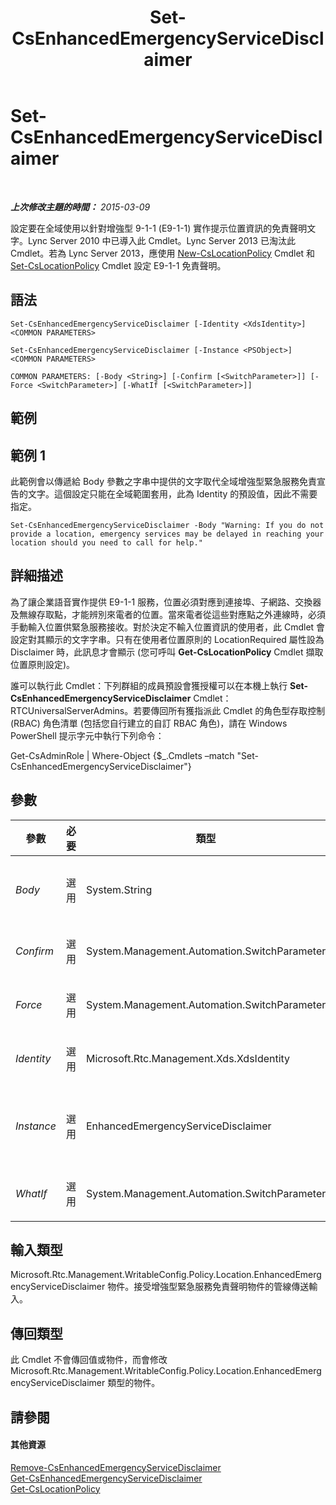 ﻿---
title: Set-CsEnhancedEmergencyServiceDisclaimer
TOCTitle: Set-CsEnhancedEmergencyServiceDisclaimer
ms:assetid: 7c7f5594-4014-4ae0-afe1-6f73340be08c
ms:mtpsurl: https://technet.microsoft.com/zh-tw/library/Gg398620(v=OCS.15)
ms:contentKeyID: 49291431
ms.date: 08/10/2015
mtps_version: v=OCS.15
ms.translationtype: HT
---

# Set-CsEnhancedEmergencyServiceDisclaimer

 

_**上次修改主題的時間：** 2015-03-09_

設定要在全域使用以針對增強型 9-1-1 (E9-1-1) 實作提示位置資訊的免責聲明文字。Lync Server 2010 中已導入此 Cmdlet。Lync Server 2013 已淘汰此 Cmdlet。若為 Lync Server 2013，應使用 [New-CsLocationPolicy](new-cslocationpolicy.md) Cmdlet 和 [Set-CsLocationPolicy](set-cslocationpolicy.md) Cmdlet 設定 E9-1-1 免責聲明。

## 語法

    Set-CsEnhancedEmergencyServiceDisclaimer [-Identity <XdsIdentity>] <COMMON PARAMETERS>

    Set-CsEnhancedEmergencyServiceDisclaimer [-Instance <PSObject>] <COMMON PARAMETERS>

    COMMON PARAMETERS: [-Body <String>] [-Confirm [<SwitchParameter>]] [-Force <SwitchParameter>] [-WhatIf [<SwitchParameter>]]

## 範例

## 範例 1

此範例會以傳遞給 Body 參數之字串中提供的文字取代全域增強型緊急服務免責宣告的文字。這個設定只能在全域範圍套用，此為 Identity 的預設值，因此不需要指定。

    Set-CsEnhancedEmergencyServiceDisclaimer -Body "Warning: If you do not provide a location, emergency services may be delayed in reaching your location should you need to call for help."

## 詳細描述

為了讓企業語音實作提供 E9-1-1 服務，位置必須對應到連接埠、子網路、交換器及無線存取點，才能辨別來電者的位置。當來電者從這些對應點之外連線時，必須手動輸入位置供緊急服務接收。對於決定不輸入位置資訊的使用者，此 Cmdlet 會設定對其顯示的文字字串。只有在使用者位置原則的 LocationRequired 屬性設為 Disclaimer 時，此訊息才會顯示 (您可呼叫 **Get-CsLocationPolicy** Cmdlet 擷取位置原則設定)。

誰可以執行此 Cmdlet：下列群組的成員預設會獲授權可以在本機上執行 **Set-CsEnhancedEmergencyServiceDisclaimer** Cmdlet：RTCUniversalServerAdmins。若要傳回所有獲指派此 Cmdlet 的角色型存取控制 (RBAC) 角色清單 (包括您自行建立的自訂 RBAC 角色)，請在 Windows PowerShell 提示字元中執行下列命令：

Get-CsAdminRole | Where-Object {$\_.Cmdlets –match "Set-CsEnhancedEmergencyServiceDisclaimer"}

## 參數


<table>
<colgroup>
<col style="width: 25%" />
<col style="width: 25%" />
<col style="width: 25%" />
<col style="width: 25%" />
</colgroup>
<thead>
<tr class="header">
<th>參數</th>
<th>必要</th>
<th>類型</th>
<th>說明</th>
</tr>
</thead>
<tbody>
<tr class="odd">
<td><p><em>Body</em></p></td>
<td><p>選用</p></td>
<td><p>System.String</p></td>
<td><p>包含將向從無法由位置對應 (線路圖) 解析的位置連線，且選擇不手動輸入其位置之使用者顯示之資訊的字串。</p></td>
</tr>
<tr class="even">
<td><p><em>Confirm</em></p></td>
<td><p>選用</p></td>
<td><p>System.Management.Automation.SwitchParameter</p></td>
<td><p>在執行命令前先提示確認。</p></td>
</tr>
<tr class="odd">
<td><p><em>Force</em></p></td>
<td><p>選用</p></td>
<td><p>System.Management.Automation.SwitchParameter</p></td>
<td><p>隱藏變更前所顯示的確認提示。</p></td>
</tr>
<tr class="even">
<td><p><em>Identity</em></p></td>
<td><p>選用</p></td>
<td><p>Microsoft.Rtc.Management.Xds.XdsIdentity</p></td>
<td><p>這個值必須是 Global。</p></td>
</tr>
<tr class="odd">
<td><p><em>Instance</em></p></td>
<td><p>選用</p></td>
<td><p>EnhancedEmergencyServiceDisclaimer</p></td>
<td><p>增強型緊急服務免責聲明物件的參考。必須屬於 EnhancedEmergencyServiceDisclaimer 類型。</p></td>
</tr>
<tr class="even">
<td><p><em>WhatIf</em></p></td>
<td><p>選用</p></td>
<td><p>System.Management.Automation.SwitchParameter</p></td>
<td><p>說明執行命令時若不實際執行命令的後果。</p></td>
</tr>
</tbody>
</table>


## 輸入類型

Microsoft.Rtc.Management.WritableConfig.Policy.Location.EnhancedEmergencyServiceDisclaimer 物件。接受增強型緊急服務免責聲明物件的管線傳送輸入。

## 傳回類型

此 Cmdlet 不會傳回值或物件，而會修改 Microsoft.Rtc.Management.WritableConfig.Policy.Location.EnhancedEmergencyServiceDisclaimer 類型的物件。

## 請參閱

#### 其他資源

[Remove-CsEnhancedEmergencyServiceDisclaimer](remove-csenhancedemergencyservicedisclaimer.md)  
[Get-CsEnhancedEmergencyServiceDisclaimer](get-csenhancedemergencyservicedisclaimer.md)  
[Get-CsLocationPolicy](get-cslocationpolicy.md)

